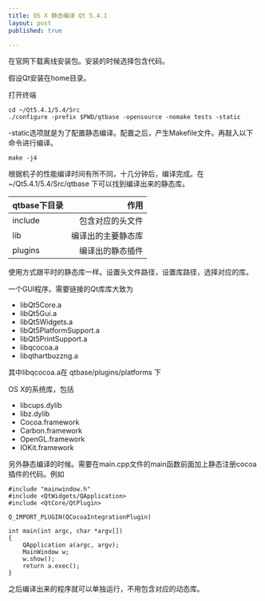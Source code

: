 ```yaml
---
title: OS X 静态编译 Qt 5.4.1
layout: post
published: true

---
```

在官网下载离线安装包。安装的时候选择包含代码。

假设Qt安装在home目录。

打开终端

    cd ~/Qt5.4.1/5.4/Src
    ./configure -prefix $PWD/qtbase -opensource -nomake tests -static
    
-static选项就是为了配置静态编译。配置之后，产生Makefile文件。再敲入以下命令进行编译。

    make -j4
    
根据机子的性能编译时间有所不同，十几分钟后，编译完成。在 ~/Qt5.4.1/5.4/Src/qtbase 下可以找到编译出来的静态库。

| qtbase下目录|作用
|------------|------------------:
| include |  包含对应的头文件
| lib | 编译出的主要静态库
| plugins | 编译出的静态插件
 
使用方式跟平时的静态库一样。设置头文件路径，设置库路径，选择对应的库。

一个GUI程序。需要链接的Qt库库大致为

* libQt5Core.a
* libQt5Gui.a
* libQt5Widgets.a
* libQt5PlatformSupport.a
* libQt5PrintSupport.a
* libqcocoa.a
* libqthartbuzzng.a

其中libqcocoa.a在 qtbase/plugins/platforms 下

OS X的系统库，包括

* libcups.dylib
* libz.dylib
* Cocoa.framework
* Carbon.framework
* OpenGL.framework
* IOKit.framework

另外静态编译的时候。需要在main.cpp文件的main函数前面加上静态注册cocoa插件的代码。例如

    #include "mainwindow.h"
    #include <QtWidgets/QApplication>
    #include <QtCore/QtPlugin>
    
    Q_IMPORT_PLUGIN(QCocoaIntegrationPlugin)
    
    int main(int argc, char *argv[])
    {
        QApplication a(argc, argv);
        MainWindow w;
        w.show();
        return a.exec();
    }
    
之后编译出来的程序就可以单独运行，不用包含对应的动态库。


